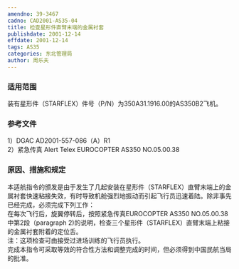 ```yaml
---
amendno: 39-3467  
cadno: CAD2001-AS35-04  
title: 检查星形件直臂末端的金属衬套  
publishdate: 2001-12-14  
effdate: 2001-12-14  
tags: AS35  
categories: 东北管理局  
author: 周乐夫  
---
```

  
### 适用范围  
装有星形件（STARFLEX）件号（P/N）为350A31.1916.00的AS350B2飞机。  
  
<!--more-->  
### 参考文件  
1）DGAC AD2001-557-086（A）R1  
 2）紧急传真 Alert Telex EUROCOPTER AS350 NO.05.00.38  
  
### 原因、措施和规定  
本适航指令的颁发是由于发生了几起安装在星形件（STARFLEX）直臂末端上的金属衬套快速粘接失效，有时导致机舱强烈地振动而引起飞行员迅速着陆。除非事先已经完成，必须完成下列工作：  
    在每次飞行后，旋翼停转后，按照紧急传真EUROCOPTER AS350 NO.05.00.38中第2段（paragraph 2)的说明，检查三个星形件（STARFLEX）直臂末端上粘接的金属衬套附着的定位舌。  
    注：这项检查可由接受过进场训练的飞行员执行。  
    完成本指令可采取等效的符合性方法和调整完成的时间，但必须得到中国民航当局的批准。  
